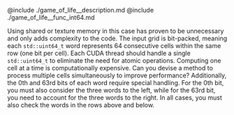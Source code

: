 @include ./game_of_life__description.md
@include ./game_of_life__func_int64.md

Using shared or texture memory in this case has proven to be unnecessary and only adds complexity to the code.
The input grid is bit-packed, meaning each `std::uint64_t` word represents 64 consecutive cells within the same row (one bit per cell).
Each CUDA thread should handle a single `std::uint64_t` to eliminate the need for atomic operations.
Computing one cell at a time is computationally expensive. Can you devise a method to process multiple cells simultaneously to improve performance?
Additionally, the 0th and 63rd bits of each word require special handling. For the 0th bit, you must also consider the three words to the left, while for the 63rd bit, you need to account for the three words to the right. In all cases, you must also check the words in the rows above and below.
